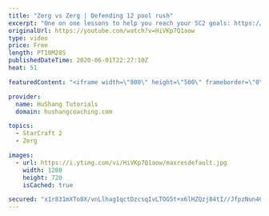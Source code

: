 ```yaml
---
title: "Zerg vs Zerg | Defending 12 pool rush"
excerpt: "One on one lessons to help you reach your SC2 goals: https://www.hushangcoaching.com ------------------------------------------------------------------------------------------------------- In this guide we take a look at how to defend one of the most infamous \"zerg rushes\" in sc2: the 12 pool. This rush"
originalUrl: https://youtube.com/watch?v=HiVKp7Q1aow
type: video
price: Free
length: PT10M28S
publishedDateTime: 2020-06-01T22:27:10Z
heat: 51

featuredContent: "<iframe width=\"800\" height=\"500\" frameborder=\"0\" src=\"https://www.youtube.com/embed/HiVKp7Q1aow\" allow=\"accelerometer; autoplay; encrypted-media; gyroscope; picture-in-picture\" allowfullscreen></iframe>"

provider:
  name: HuShang Tutorials
  domain: hushangcoaching.com

topics:
  - StarCraft 2
  - Zerg

images:
  - url: https://i.ytimg.com/vi/HiVKp7Q1aow/maxresdefault.jpg
    width: 1280
    height: 720
    isCached: true

secured: "x1r831mXTo8X/vnLlhag1qctDzcsqIvLTOG5t+x6lHZQzj84tI//JfpzNun4CtYpAj9YgOsf5wQh7VN4B7lV8sQTXp6SdLQ7lHpaVz8AGFr6X0uaHwA9L1BBDPV01T+u+K2QX4O5JWEVkuP/+F88IW9NytyPOPIQ30Zs0RIbG1PXsraAc7OlwptrDolve7whWBObzVdPVucLbvmgLI+UlW1LJ9i4/xxzpxXyM0/GTfl6rb4ANAiWJyWq6hDn5J9bOP0O0yQ2EilX0bnwQVg1HK60QFGhjlRprWhsVsam3S8ubN1I7fJKFY4bylLwDNy71JOJ5ICUZBFe1YQWsj1JhoysxkSWZWYkiEyyjuV+keKbUVaSTp+uMplulLtVtIDsPbW8pPWLV8KuS12lBl5ssfRSdVMADDNnqCbpO2cyZKI=;Rim9DqyA/2MwL6RgCqHoug=="
---
```


